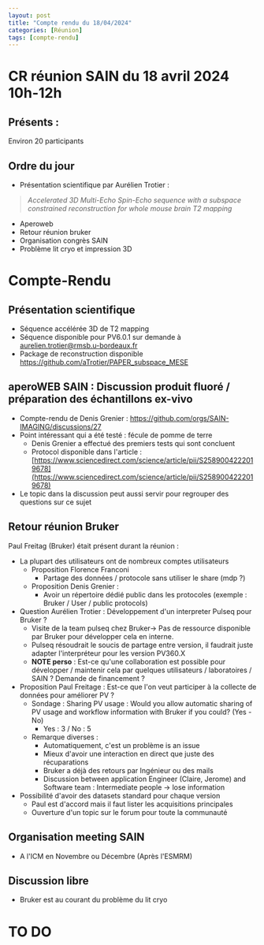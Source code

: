 ```yaml
---
layout: post
title: "Compte rendu du 18/04/2024"
categories: [Réunion]
tags: [compte-rendu]
---
```


# CR réunion SAIN du 18 avril 2024 10h-12h

## Présents : 
Environ 20 participants

## Ordre du jour
- Présentation scientifique par Aurélien Trotier : 
> _Accelerated 3D Multi-Echo Spin-Echo sequence with a subspace constrained reconstruction for whole mouse brain T2 mapping_

- Aperoweb
- Retour réunion bruker
- Organisation congrès SAIN
- Problème lit cryo et impression 3D

# Compte-Rendu

## Présentation scientifique
- Séquence accélérée 3D de T2 mapping 
- Séquence disponible pour PV6.0.1 sur demande à aurelien.trotier@rmsb.u-bordeaux.fr
- Package de reconstruction disponible https://github.com/aTrotier/PAPER_subspace_MESE
## aperoWEB SAIN : Discussion produit fluoré / préparation des échantillons ex-vivo
- Compte-rendu de Denis Grenier : https://github.com/orgs/SAIN-IMAGING/discussions/27
-  Point intéressant qui a été testé : fécule de pomme de terre
	- Denis Grenier a effectué des premiers tests qui sont concluent
	- Protocol disponible dans l'article : [https://www.sciencedirect.com/science/article/pii/S2589004222019678](https://www.sciencedirect.com/science/article/pii/S2589004222019678)
- Le topic dans la discussion peut aussi servir pour regrouper des questions sur ce sujet

## Retour réunion Bruker
Paul Freitag (Bruker) était présent durant la réunion :

- La plupart des utilisateurs ont de nombreux comptes utilisateurs
	- Proposition Florence Franconi 
		- Partage des données / protocole sans utiliser le share (mdp ?)
	- Proposition Denis Grenier : 
		- Avoir un répertoire dédié public dans les protocoles  (exemple : Bruker / User / public protocols)
- Question Aurélien Trotier : Développement d'un interpreter Pulseq  pour Bruker ? 
	- Visite de la team pulseq chez Bruker-> Pas de ressource disponible par Bruker pour développer cela en interne.
	- Pulseq résoudrait le soucis de partage entre version, il faudrait juste adapter l'interpréteur pour les version PV360.X
	- **NOTE perso** : Est-ce qu'une collaboration est possible pour développer / maintenir cela par quelques utilisateurs / laboratoires / SAIN ? Demande de financement ?
- Proposition Paul Freitage : Est-ce que l'on veut participer à la collecte de données pour améliorer PV ?
	- Sondage : Sharing PV usage : Would you allow automatic sharing of PV usage and workflow information with Bruker if you could? (Yes - No)
		- Yes : 3 / No : 5
	- Remarque diverses :
		- Automatiquement, c'est un problème is an issue
		- Mieux d'avoir une interaction en direct que juste des récuparations
		- Bruker a déjà des retours par Ingénieur ou des mails
		- Discussion between application Engineer (Claire, Jerome) and Software team : Intermediate people -> lose information
- Possibilité d'avoir des datasets standard pour chaque version
	- Paul est d'accord mais il faut lister les acquisitions principales
	- Ouverture d'un topic sur le forum pour toute la communauté

## Organisation meeting SAIN
- A l'ICM en Novembre ou Décembre (Après l'ESMRM)

## Discussion libre
- Bruker est au courant du problème du lit cryo

# TO DO
